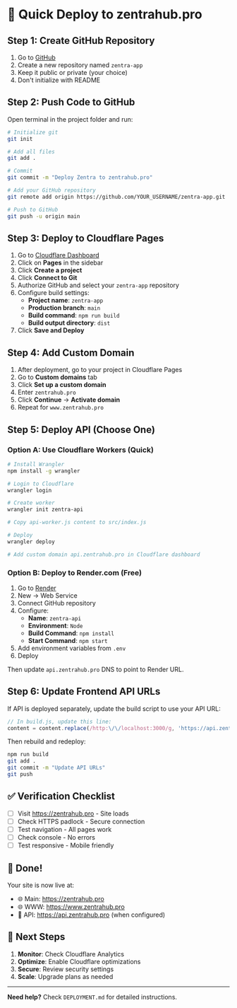 # 🚀 Quick Deploy to zentrahub.pro

## Step 1: Create GitHub Repository

1. Go to [GitHub](https://github.com/new)
2. Create a new repository named `zentra-app`
3. Keep it public or private (your choice)
4. Don't initialize with README

## Step 2: Push Code to GitHub

Open terminal in the project folder and run:

```bash
# Initialize git
git init

# Add all files
git add .

# Commit
git commit -m "Deploy Zentra to zentrahub.pro"

# Add your GitHub repository
git remote add origin https://github.com/YOUR_USERNAME/zentra-app.git

# Push to GitHub
git push -u origin main
```

## Step 3: Deploy to Cloudflare Pages

1. Go to [Cloudflare Dashboard](https://dash.cloudflare.com)
2. Click on **Pages** in the sidebar
3. Click **Create a project**
4. Click **Connect to Git**
5. Authorize GitHub and select your `zentra-app` repository
6. Configure build settings:
   - **Project name**: `zentra-app`
   - **Production branch**: `main`
   - **Build command**: `npm run build`
   - **Build output directory**: `dist`
7. Click **Save and Deploy**

## Step 4: Add Custom Domain

1. After deployment, go to your project in Cloudflare Pages
2. Go to **Custom domains** tab
3. Click **Set up a custom domain**
4. Enter `zentrahub.pro`
5. Click **Continue** → **Activate domain**
6. Repeat for `www.zentrahub.pro`

## Step 5: Deploy API (Choose One)

### Option A: Use Cloudflare Workers (Quick)
```bash
# Install Wrangler
npm install -g wrangler

# Login to Cloudflare
wrangler login

# Create worker
wrangler init zentra-api

# Copy api-worker.js content to src/index.js

# Deploy
wrangler deploy

# Add custom domain api.zentrahub.pro in Cloudflare dashboard
```

### Option B: Deploy to Render.com (Free)
1. Go to [Render](https://render.com)
2. New → Web Service
3. Connect GitHub repository
4. Configure:
   - **Name**: `zentra-api`
   - **Environment**: `Node`
   - **Build Command**: `npm install`
   - **Start Command**: `npm start`
5. Add environment variables from `.env`
6. Deploy

Then update `api.zentrahub.pro` DNS to point to Render URL.

## Step 6: Update Frontend API URLs

If API is deployed separately, update the build script to use your API URL:
```javascript
// In build.js, update this line:
content = content.replace(/http:\/\/localhost:3000/g, 'https://api.zentrahub.pro');
```

Then rebuild and redeploy:
```bash
npm run build
git add .
git commit -m "Update API URLs"
git push
```

## ✅ Verification Checklist

- [ ] Visit https://zentrahub.pro - Site loads
- [ ] Check HTTPS padlock - Secure connection
- [ ] Test navigation - All pages work
- [ ] Check console - No errors
- [ ] Test responsive - Mobile friendly

## 🎉 Done!

Your site is now live at:
- 🌐 Main: https://zentrahub.pro
- 🌐 WWW: https://www.zentrahub.pro
- 🔧 API: https://api.zentrahub.pro (when configured)

## 📱 Next Steps

1. **Monitor**: Check Cloudflare Analytics
2. **Optimize**: Enable Cloudflare optimizations
3. **Secure**: Review security settings
4. **Scale**: Upgrade plans as needed

---

**Need help?** Check `DEPLOYMENT.md` for detailed instructions.